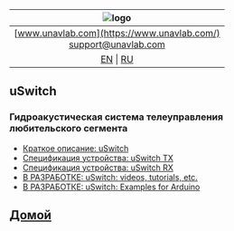 | ![logo](https://ucnl.github.io/documentation/sm_logo.png) |
| :---: |
| [www.unavlab.com](https://www.unavlab.com/) <br/> [support@unavlab.com](mailto:support@unavlab.com) |
| [EN](amature_en.md) \| [RU](amature_ru.md) |


## uSwitch
### Гидроакустическая система телеуправления любительского сегмента 
* [Краткое описание: uSwitch](/documentation/RU/uSwitch/uSwitch_DataBrief_ru.md)
* [Спецификация устройства: uSwitch TX](/documentation/RU/uSwitch/uSwitch_TX_Specification_ru.md)
* [Спецификация устройства: uSwitch RX](/documentation/RU/uSwitch/uSwitch_RX_Specification_ru.md)
* [В РАЗРАБОТКЕ: uSwitch: videos, tutorials, etc.](/documentation/RU/uSwitch/media)
* [В РАЗРАБОТКЕ: uSwitch: Examples for Arduino]()


## [Домой](README_RU.md)

